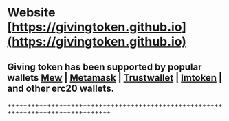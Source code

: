 Website [https://givingtoken.github.io](https://givingtoken.github.io)
=======================================================

## Giving token has been supported by popular wallets [Mew](https://myetherwallet.com/) | [Metamask](https://metamask.io/) | [Trustwallet](https://play.google.com/store/apps/details?id=com.wallet.crypto.trustapp) | [Imtoken](https://play.google.com/store/apps/details?id=im.token.app) | and other erc20 wallets.
++++++++++++++++++++++++++++++++++++++++++++++++++++++++++++++++++++++++++++++++

